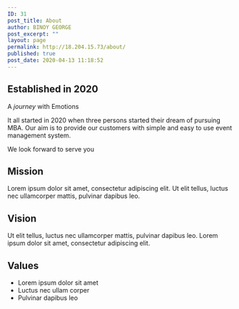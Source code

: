 ```yaml
---
ID: 31
post_title: About
author: BINOY GEORGE
post_excerpt: ""
layout: page
permalink: http://18.204.15.73/about/
published: true
post_date: 2020-04-13 11:18:52
---
```

<h2>Established in 2020</h2>		
		<p>A <em>journey</em> with Emotions</p><p>It all started in 2020 when three persons started their dream of pursuing MBA. Our aim is to provide our customers with simple and easy to use event management system. </p><p>We look forward to serve you</p>		
			<h2>Mission</h2>		
		Lorem ipsum dolor sit amet, consectetur adipiscing elit. Ut elit tellus, luctus nec ullamcorper mattis, pulvinar dapibus leo.		
			<h2>Vision</h2>		
		Ut elit tellus, luctus nec ullamcorper mattis, pulvinar dapibus leo. Lorem ipsum dolor sit amet, consectetur adipiscing elit.		
			<h2>Values</h2>		
					<ul>
							<li >
										Lorem ipsum dolor sit amet
									</li>
								<li >
										Luctus nec ullam corper
									</li>
								<li >
										Pulvinar dapibus leo
									</li>
						</ul>